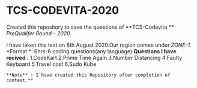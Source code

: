 # TCS-CODEVITA-2020
Created this repository to save the questions of **TCS-Codevita ** *PreQualifer Round - 2020*.

I have taken this test on 8th August 2020.Our region comes under *ZONE-1*.
*Format *: 6hrs-6 coding questions(any language)
**Questions I have recived** : 1.CodeKart
                               2.Prime Time Again
                               3.Number Distancing
                               4.Faulty Keyboard
                               5.Travel cost
                               6.Sudo Kube
                               
    **Note** : I have created this Repository after completion of contest.**                           
